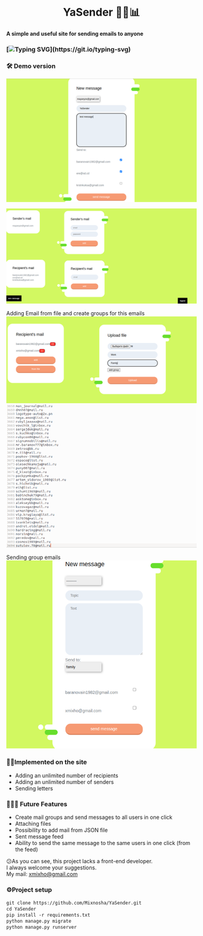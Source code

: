 <h1 align="center">YaSender  🏪🌐📊 </h1>

#### A simple and useful site for sending emails to anyone

###  [![Typing SVG](https://readme-typing-svg.herokuapp.com?size=16&color=F7F7F7&height=25&lines=The+project+is+under+development+.+.+.)](https://git.io/typing-svg)

### 🛠 Demo version

  
![image](readme_imgs/img.png)


![img.png](readme_imgs/img_1.png)

Adding Email from file and create groups for this emails
![img.png](readme_imgs/img_4.png)
![img_1.png](readme_imgs/img_3.png)


Sending group emails
![img_2.png](readme_imgs/img_2.png)

### 👷‍♂️Implemented on the site

* Adding an unlimited number of recipients
* Adding an unlimited number of senders
* Sending letters

### 👨🏻‍💻 Future Features
* Create mail groups and send messages to all users in one click
* Attaching files
* Possibility to add mail from JSON file
* Sent message feed
* Ability to send the same message to the same users in one click (from the feed)


😕As you can see, this project lacks a front-end developer.\
I always welcome your suggestions.\
My mail: xmixho@gmail.com

### ⚙️Project setup

```
git clone https://github.com/Mixnosha/YaSender.git
cd YaSender
pip install -r requirements.txt
python manage.py migrate
python manage.py runserver
```

